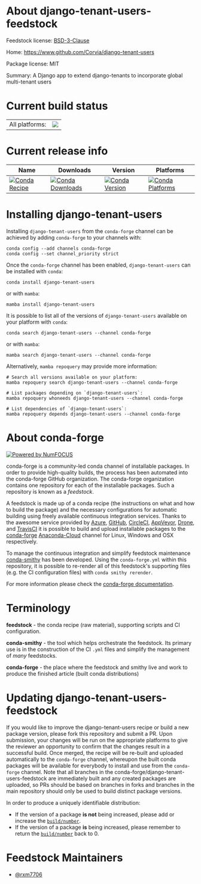 About django-tenant-users-feedstock
===================================

Feedstock license: [BSD-3-Clause](https://github.com/conda-forge/django-tenant-users-feedstock/blob/main/LICENSE.txt)

Home: https://www.github.com/Corvia/django-tenant-users

Package license: MIT

Summary: A Django app to extend django-tenants to incorporate global multi-tenant users

Current build status
====================


<table><tr><td>All platforms:</td>
    <td>
      <a href="https://dev.azure.com/conda-forge/feedstock-builds/_build/latest?definitionId=20467&branchName=main">
        <img src="https://dev.azure.com/conda-forge/feedstock-builds/_apis/build/status/django-tenant-users-feedstock?branchName=main">
      </a>
    </td>
  </tr>
</table>

Current release info
====================

| Name | Downloads | Version | Platforms |
| --- | --- | --- | --- |
| [![Conda Recipe](https://img.shields.io/badge/recipe-django--tenant--users-green.svg)](https://anaconda.org/conda-forge/django-tenant-users) | [![Conda Downloads](https://img.shields.io/conda/dn/conda-forge/django-tenant-users.svg)](https://anaconda.org/conda-forge/django-tenant-users) | [![Conda Version](https://img.shields.io/conda/vn/conda-forge/django-tenant-users.svg)](https://anaconda.org/conda-forge/django-tenant-users) | [![Conda Platforms](https://img.shields.io/conda/pn/conda-forge/django-tenant-users.svg)](https://anaconda.org/conda-forge/django-tenant-users) |

Installing django-tenant-users
==============================

Installing `django-tenant-users` from the `conda-forge` channel can be achieved by adding `conda-forge` to your channels with:

```
conda config --add channels conda-forge
conda config --set channel_priority strict
```

Once the `conda-forge` channel has been enabled, `django-tenant-users` can be installed with `conda`:

```
conda install django-tenant-users
```

or with `mamba`:

```
mamba install django-tenant-users
```

It is possible to list all of the versions of `django-tenant-users` available on your platform with `conda`:

```
conda search django-tenant-users --channel conda-forge
```

or with `mamba`:

```
mamba search django-tenant-users --channel conda-forge
```

Alternatively, `mamba repoquery` may provide more information:

```
# Search all versions available on your platform:
mamba repoquery search django-tenant-users --channel conda-forge

# List packages depending on `django-tenant-users`:
mamba repoquery whoneeds django-tenant-users --channel conda-forge

# List dependencies of `django-tenant-users`:
mamba repoquery depends django-tenant-users --channel conda-forge
```


About conda-forge
=================

[![Powered by
NumFOCUS](https://img.shields.io/badge/powered%20by-NumFOCUS-orange.svg?style=flat&colorA=E1523D&colorB=007D8A)](https://numfocus.org)

conda-forge is a community-led conda channel of installable packages.
In order to provide high-quality builds, the process has been automated into the
conda-forge GitHub organization. The conda-forge organization contains one repository
for each of the installable packages. Such a repository is known as a *feedstock*.

A feedstock is made up of a conda recipe (the instructions on what and how to build
the package) and the necessary configurations for automatic building using freely
available continuous integration services. Thanks to the awesome service provided by
[Azure](https://azure.microsoft.com/en-us/services/devops/), [GitHub](https://github.com/),
[CircleCI](https://circleci.com/), [AppVeyor](https://www.appveyor.com/),
[Drone](https://cloud.drone.io/welcome), and [TravisCI](https://travis-ci.com/)
it is possible to build and upload installable packages to the
[conda-forge](https://anaconda.org/conda-forge) [Anaconda-Cloud](https://anaconda.org/)
channel for Linux, Windows and OSX respectively.

To manage the continuous integration and simplify feedstock maintenance
[conda-smithy](https://github.com/conda-forge/conda-smithy) has been developed.
Using the ``conda-forge.yml`` within this repository, it is possible to re-render all of
this feedstock's supporting files (e.g. the CI configuration files) with ``conda smithy rerender``.

For more information please check the [conda-forge documentation](https://conda-forge.org/docs/).

Terminology
===========

**feedstock** - the conda recipe (raw material), supporting scripts and CI configuration.

**conda-smithy** - the tool which helps orchestrate the feedstock.
                   Its primary use is in the construction of the CI ``.yml`` files
                   and simplify the management of *many* feedstocks.

**conda-forge** - the place where the feedstock and smithy live and work to
                  produce the finished article (built conda distributions)


Updating django-tenant-users-feedstock
======================================

If you would like to improve the django-tenant-users recipe or build a new
package version, please fork this repository and submit a PR. Upon submission,
your changes will be run on the appropriate platforms to give the reviewer an
opportunity to confirm that the changes result in a successful build. Once
merged, the recipe will be re-built and uploaded automatically to the
`conda-forge` channel, whereupon the built conda packages will be available for
everybody to install and use from the `conda-forge` channel.
Note that all branches in the conda-forge/django-tenant-users-feedstock are
immediately built and any created packages are uploaded, so PRs should be based
on branches in forks and branches in the main repository should only be used to
build distinct package versions.

In order to produce a uniquely identifiable distribution:
 * If the version of a package **is not** being increased, please add or increase
   the [``build/number``](https://docs.conda.io/projects/conda-build/en/latest/resources/define-metadata.html#build-number-and-string).
 * If the version of a package **is** being increased, please remember to return
   the [``build/number``](https://docs.conda.io/projects/conda-build/en/latest/resources/define-metadata.html#build-number-and-string)
   back to 0.

Feedstock Maintainers
=====================

* [@rxm7706](https://github.com/rxm7706/)

